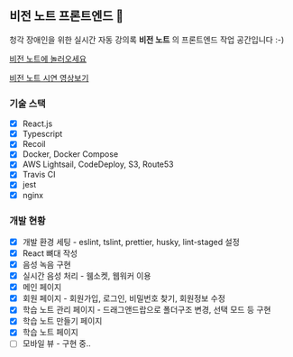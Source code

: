 ## 비전 노트 프론트엔드 🎨

청각 장애인을 위한 실시간 자동 강의록 **비전 노트** 의 프론트엔드 작업 공간입니다 :-)

[비전 노트에 놀러오세요](https://visionnote.io)

[비전 노트 시연 영상보기](https://drive.google.com/file/d/1ckol_MabqlhtlS_G2viEho1xCJfzXzT5/view?usp=sharing)

### 기술 스택
- [x] React.js
- [x] Typescript
- [x] Recoil
- [x] Docker, Docker Compose
- [x] AWS Lightsail, CodeDeploy, S3, Route53
- [x] Travis CI
- [x] jest
- [x] nginx

### 개발 현황
- [x] 개발 환경 세팅 - eslint, tslint, prettier, husky, lint-staged 설정
- [x] React 뼈대 작성
- [x] 음성 녹음 구현
- [x] 실시간 음성 처리 - 웸소켓, 웹워커 이용
- [x] 메인 페이지 
- [x] 회원 페이지 - 회원가입, 로그인, 비밀번호 찾기, 회원정보 수정
- [x] 학습 노트 관리 페이지 - 드래그앤드랍으로 폴더구조 변경, 선택 모드 등 구현
- [x] 학습 노트 만들기 페이지
- [x] 학습 노트 페이지
- [ ] 모바일 뷰 - 구현 중..
